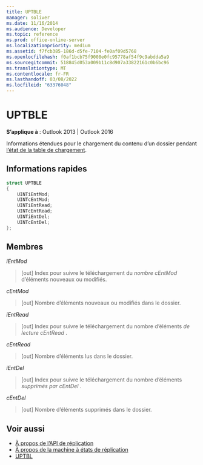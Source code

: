 ```yaml
---
title: UPTBLE
manager: soliver
ms.date: 11/16/2014
ms.audience: Developer
ms.topic: reference
ms.prod: office-online-server
ms.localizationpriority: medium
ms.assetid: f7fcb385-186d-d5fe-7104-fe0af09d5768
ms.openlocfilehash: f0af1bcb75f9008e0fc95778af54f9c9abdda5a9
ms.sourcegitcommit: 518845d053a009b11c8d907a33822161c0b6bc96
ms.translationtype: MT
ms.contentlocale: fr-FR
ms.lasthandoff: 03/08/2022
ms.locfileid: "63376048"
---
```

# <a name="uptble"></a>UPTBLE

**S’applique à** : Outlook 2013 | Outlook 2016 
  
Informations étendues pour le chargement du contenu d’un dossier pendant [l’état de la table de chargement](upload-table-state.md).
  
## <a name="quick-info"></a>Informations rapides

```cpp
struct UPTBLE 
{ 
    UINTiEntMod; 
    UINTcEntMod; 
    UINTiEntRead; 
    UINTcEntRead; 
    UINTiEntDel; 
    UINTcEntDel; 
};
```

## <a name="members"></a>Membres

 _iEntMod_
  
> [out] Index pour suivre le téléchargement du  _nombre cEntMod_ d’éléments nouveaux ou modifiés. 
    
 _cEntMod_
  
> [out] Nombre d’éléments nouveaux ou modifiés dans le dossier. 
    
 _iEntRead_
  
> [out] Index pour suivre le téléchargement du nombre d’éléments  _de lecture cEntRead_ . 
    
 _cEntRead_
  
> [out] Nombre d’éléments lus dans le dossier. 
    
 _iEntDel_
  
> [out] Index pour suivre le téléchargement du nombre d’éléments  _supprimés par cEntDel_ . 
    
 _cEntDel_
  
> [out] Nombre d’éléments supprimés dans le dossier. 
    
## <a name="see-also"></a>Voir aussi

- [À propos de l’API de réplication](about-the-replication-api.md) 
- [À propos de la machine à états de réplication](about-the-replication-state-machine.md)
- [UPTBL](uptbl.md)

